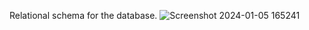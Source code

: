Relational schema for the database. 
![Screenshot 2024-01-05 165241](https://github.com/nikolakofotis/SQLProject/assets/58304410/08bce9a6-0c99-42f7-823d-4bd12e3efcee)


